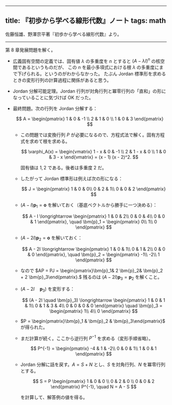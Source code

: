 ----
title: 『初歩から学べる線形代数』ノート
tags: math
----

佐藤恒雄、野澤宗平著『初歩から学べる線形代数』より。

----

第 8 章発展問題を解く。

* 広義固有空間の定義では、固有値 $\lambda$ の多重度を $n$ とすると $(A - \lambda I)^n$ の核空間であるというものだが、
  この $n$ を最小多項式における根 $\lambda$ の多重度にまで下げられる。というのがわからなかった。
  たぶん Jordan 標準形を求めるときの変形行列の計算過程に関係があると思う。
* Jordan 分解可能定理。Jordan 行列が対角行列と冪零行列の「直和」の形になっていることに気づけば OK だった。
* 最終問題。次の行列を Jordan 分解する：

  $$
  A =
  \begin{pmatrix}
  1 & 0 & -1 \\
  2 & 1 & 0 \\
  1 & 0 & 3
  \end{pmatrix}
  $$

  * この問題では変換行列 $P$ が必要になるので、方程式法で解く。固有方程式を求めて根を求める。

    $$
    \varphi_A(x) =
    \begin{vmatrix}
    1 - x &     0 & -1 \\
    2     & 1 - x & 0 \\
    1     &     0 & 3 - x
    \end{vmatrix}
    = (x - 1) (x - 2)^2.
    $$

    固有値は $1, 2$ である。後者は多重度 2 だ。
  * したがって Jordan 標準形は例えば次の形になる：

    $$
    J =
    \begin{pmatrix}
    1 & 0 & 0\\
    0 & 2 & 1\\
    0 & 0 & 2
    \end{pmatrix}
    $$

  * $(A - I)\bm{p}_1 = \bm{o}$ を解いておく（基底ベクトルから勝手に一つ決める）：

    $$
    A - I \longrightarrow
    \begin{pmatrix}
    1 & 0 & 2\\
    0 & 0 & 4\\
    0 & 0 & 1
    \end{pmatrix},
    \quad
    \bm{p}_1 =
    \begin{pmatrix}
    0\\
    1\\
    0
    \end{pmatrix}
    $$

  * $(A - 2I)\bm{p}_2 = \bm{o}$ を解いておく：

    $$
    A - 2I \longrightarrow
    \begin{pmatrix}
    1 & 0 & 1\\
    0 & 1 & 2\\
    0 & 0 & 0
    \end{pmatrix},
    \quad
    \bm{p}_2 =
    \begin{pmatrix}
    -1\\
    -2\\
    1
    \end{pmatrix}
    $$

  * なので $AP = PJ = \begin{pmatrix}\bm{p}_1& 2 \bm{p}_2& \bm{p}_2 + 2 \bm{p}_3\end{pmatrix}.$
    残るのは $(A - 2I)\bm{p}_3 = \bm{p}_2$ を解くこと。
  * $(A - 2I \quad \bm{p}_3)$ を変形する：

    $$
    (A - 2I \quad \bm{p}_3) \longrightarrow
    \begin{pmatrix}
    1 & 0 & 1 & 1\\
    0 & 1 & 3 & 4\\
    0 & 0 & 0 & 0
    \end{pmatrix}
    \quad
    \bm{p}_3 =
    \begin{pmatrix}
    1\\
    4\\
    0
    \end{pmatrix}
    $$

  * $P = \begin{pmatrix}\bm{p}_1 & \bm{p}_2 & \bm{p}_3\end{pmatrix}$ が得られた。
  * まだ計算が続く。ここから逆行列 $P^{-1}$ を求める（変形手順省略）。

    $$
    P^{-1} =
    \begin{pmatrix}
    -4 & 1 & -2\\
     0 & 0 &  1\\
     1 & 0 &  1
    \end{pmatrix}
    $$

  * Jordan 分解に話を戻す。$A = S + N$ とし、$S$ を対角行列、$N$ を冪零行列とする。

    $$
    S = P \begin{pmatrix}
    1 & 0 & 0 \\
    0 & 2 & 0 \\
    0 & 0 & 2
    \end{pmatrix}
    P^{-1},
    \quad
    N = A - S
    $$

    を計算して、解答例の値を得る。
